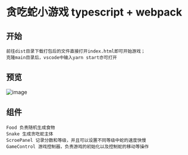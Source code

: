 # 贪吃蛇小游戏 typescript + webpack

## 开始
    前往dist目录下载打包后的文件直接打开index.html即可开始游戏；
    克隆main目录后，vscode中输入yarn start亦可打开
  
## 预览
![image](https://user-images.githubusercontent.com/47128435/224918280-be8614ea-9b04-4f4c-bc2f-35d428541bf3.png)


## 组件
    Food 负责随机生成食物
    Snake 生成贪吃蛇主体
    ScroePanel 记录分数和等级，并且可以设置不同等级中蛇的速度快慢
    GameControl 游戏控制器，负责游戏的初始化以及控制蛇的移动等操作
    

    
	
